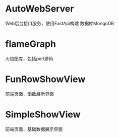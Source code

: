 # AutoWebServer
Web后台接口服务，使用FastApi构建
数据库MongoDB

# flameGraph
火焰图库，包括perl源码

# FunRowShowView
前端页面，函数展示界面

# SimpleShowView
前端页面，基础数据展示界面
